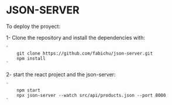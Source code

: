 # JSON-SERVER

To deploy the proyect:

1- Clone the repository and install the dependencies with:
	
	`
		git clone https://github.com/fabichu/json-server.git
		npm install
	`
2- start the react project and the json-server:

	`
		npm start
		npx json-server --watch src/api/products.json --port 8000
	`